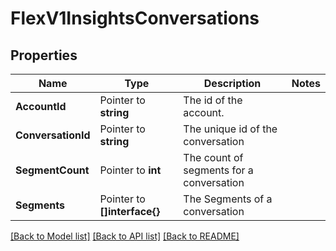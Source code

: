 # FlexV1InsightsConversations

## Properties

Name | Type | Description | Notes
------------ | ------------- | ------------- | -------------
**AccountId** | Pointer to **string** | The id of the account. |
**ConversationId** | Pointer to **string** | The unique id of the conversation |
**SegmentCount** | Pointer to **int** | The count of segments for a conversation |
**Segments** | Pointer to **[]interface{}** | The Segments of a conversation |

[[Back to Model list]](../README.md#documentation-for-models) [[Back to API list]](../README.md#documentation-for-api-endpoints) [[Back to README]](../README.md)


